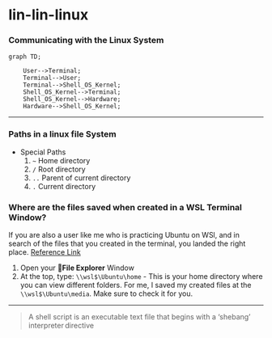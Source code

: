# lin-lin-linux

### Communicating with the Linux System

```mermaid
graph TD;

    User-->Terminal;
    Terminal-->User;
    Terminal-->Shell_OS_Kernel;
    Shell_OS_Kernel-->Terminal;
    Shell_OS_Kernel-->Hardware;
    Hardware-->Shell_OS_Kernel;

```

---

### Paths in a linux file System

- Special Paths
    1. `~` Home directory
    2. `/` Root directory
    3. `..` Parent of current directory
    4. `.` Current directory

### Where are the files saved when created in a WSL Terminal Window?

If you are also a user like me who is practicing Ubuntu on WSl, and in search of the files that you created in the terminal, you landed the right place. [Reference Link](https://askubuntu.com/questions/1194395/where-are-files-saved-when-created-in-a-wsl-terminal-window)

1. Open your 📁**File Explorer** Window
2. At the top, type: `\\wsl$\Ubuntu\home` - This is your home directory where you can view different folders. For me, I saved my created files at the `\\wsl$\Ubuntu\media`. Make sure to check it for you.

---

> A shell script is an executable text file that begins with a ‘shebang’ interpreter directive